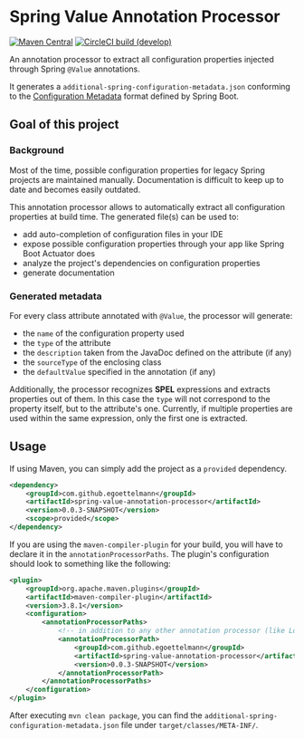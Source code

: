 Spring Value Annotation Processor
==========

[![Maven Central](https://img.shields.io/maven-central/v/com.github.egoettelmann/spring-value-annotation-processor?style=flat-square&label=Maven%20Central)](https://search.maven.org/artifact/com.github.egoettelmann/spring-value-annotation-processor)
[![CircleCI build (develop)](https://img.shields.io/circleci/build/github/egoettelmann/spring-value-annotation-processor/develop?label=Develop&style=flat-square)](https://app.circleci.com/pipelines/github/egoettelmann/spring-value-annotation-processor?branch=develop)

An annotation processor to extract all configuration properties injected through Spring `@Value` annotations.

It generates a `additional-spring-configuration-metadata.json` conforming to the [Configuration Metadata](https://docs.spring.io/spring-boot/docs/current/reference/html/appendix-configuration-metadata.html) format defined by Spring Boot.

Goal of this project
----------

### Background

Most of the time, possible configuration properties for legacy Spring projects are maintained manually.
Documentation is difficult to keep up to date and becomes easily outdated.

This annotation processor allows to automatically extract all configuration properties at build time.
The generated file(s) can be used to:
 - add auto-completion of configuration files in your IDE
 - expose possible configuration properties through your app like Spring Boot Actuator does
 - analyze the project's dependencies on configuration properties
 - generate documentation

### Generated metadata

For every class attribute annotated with `@Value`, the processor will generate:
 - the `name` of the configuration property used
 - the `type` of the attribute
 - the `description` taken from the JavaDoc defined on the attribute (if any)
 - the `sourceType` of the enclosing class
 - the `defaultValue` specified in the annotation (if any)

Additionally, the processor recognizes **SPEL** expressions and extracts properties out of them.
In this case the `type` will not correspond to the property itself, but to the attribute's one.
Currently, if multiple properties are used within the same expression, only the first one is extracted.


Usage
------------

If using Maven, you can simply add the project as a `provided` dependency.
```xml
<dependency>
    <groupId>com.github.egoettelmann</groupId>
    <artifactId>spring-value-annotation-processor</artifactId>
    <version>0.0.3-SNAPSHOT</version>
    <scope>provided</scope>
</dependency>
```

If you are using the `maven-compiler-plugin` for your build, you will have to declare it in the `annotationProcessorPaths`.
The plugin's configuration should look to something like the following:
```xml
<plugin>
    <groupId>org.apache.maven.plugins</groupId>
    <artifactId>maven-compiler-plugin</artifactId>
    <version>3.8.1</version>
    <configuration>
        <annotationProcessorPaths>
            <!-- in addition to any other annotation processor (like Lombok, etc.) -->
            <annotationProcessorPath>
                <groupId>com.github.egoettelmann</groupId>
                <artifactId>spring-value-annotation-processor</artifactId>
                <version>0.0.3-SNAPSHOT</version>
            </annotationProcessorPath>
        </annotationProcessorPaths>
    </configuration>
</plugin>
```

After executing `mvn clean package`, you can find the `additional-spring-configuration-metadata.json` file under `target/classes/META-INF/`.
